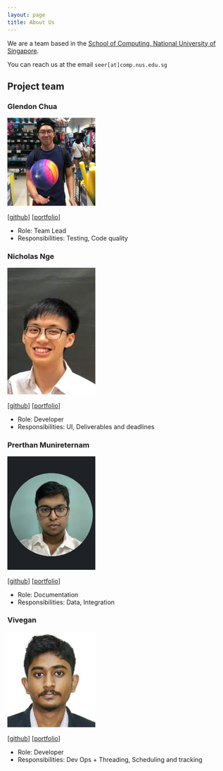 ```yaml
---
layout: page
title: About Us
---
```


We are a team based in the [School of Computing, National University of Singapore](http://www.comp.nus.edu.sg).

You can reach us at the email `seer[at]comp.nus.edu.sg`

## Project team
### Glendon Chua

<img src="images/BigDoot.png" width="200px">

[[github](https://github.com/BigDoot)]
[[portfolio](team/BigDoot.md)]

* Role: Team Lead
* Responsibilities: Testing, Code quality

### Nicholas Nge

<img src="images/nicholasnge.png" width="200px">

[[github](http://github.com/nicholasnge)]
[[portfolio](team/nicholasnge.md)]

* Role: Developer
* Responsibilities: UI, Deliverables and deadlines

### Prerthan Munireternam

<img src="images/prerthan99.png" width="200px">

[[github](http://github.com/prerthan99)] [[portfolio](team/prerthan99.md)]

* Role: Documentation
* Responsibilities: Data, Integration

### Vivegan

<img src="images/vivegank.png" width="200px">

[[github](http://github.com/vivegank)]
[[portfolio](team/vivegank.md)]

* Role: Developer
* Responsibilities: Dev Ops + Threading, Scheduling and tracking
